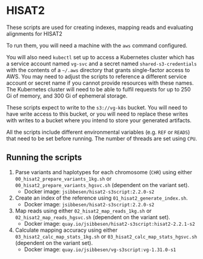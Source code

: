 # HISAT2 

These scripts are used for creating indexes, mapping reads and evaluating alignments for HISAT2

To run them, you will need a machine with the `aws` command configured.

You will also need `kubectl` set up to access a Kubernetes cluster which has a service account named `vg-svc` and a secret named `shared-s3-credentials` with the contents of a `~/.aws` directory that grants single-factor access to AWS. You may need to adjust the scripts to reference a different service account or secret name if you cannot provide resources with these names. The Kubernetes cluster will need to be able to fulfil requests for up to 250 Gi of memory, and 300 Gi of ephemeral storage.

These scripts expect to write to the `s3://vg-k8s` bucket. You will need to have write access to this bucket, or you will need to replace these writes with writes to a bucket where you intend to store your generated artifacts.

All the scripts include different environmental variables (e.g. `REF` or `READS`) that need to be set before running. The number of threads are set using `CPU`.

## Running the scripts

1. Parse variants and haplotypes for each chromosome (`CHR`) using either `00_hisat2_prepare_variants_1kg.sh` or `00_hisat2_prepare_variants_hgsvc.sh` (dependent on the variant set). 
   * Docker image: `jsibbesen/hisat2-s3script:2.2.0-s2`
2. Create an index of the reference using `01_hisat2_generate_index.sh`. 
   * Docker image: `jsibbesen/hisat2-s3script:2.2.0-s2`
3. Map reads using either `02_hisat2_map_reads_1kg.sh` or `02_hisat2_map_reads_hgsvc.sh` (dependent on the variant set).
   * Docker image: `quay.io/jsibbesen/hisat2-s3script:hisat2-2.2.1-s2`
4. Calculate mapping accuracy using either `03_hisat2_calc_map_stats_1kg.sh` or `03_hisat2_calc_map_stats_hgsvc.sh` (dependent on the variant set).
   * Docker image: `quay.io/jsibbesen/vg-s3script:vg-1.31.0-s1`

